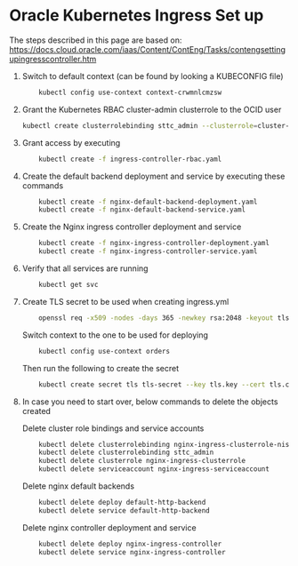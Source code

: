 # Oracle Kubernetes Ingress Set up
The steps described in this page are based on: https://docs.cloud.oracle.com/iaas/Content/ContEng/Tasks/contengsettingupingresscontroller.htm

1) Switch to default context (can be found by looking a KUBECONFIG file)

	```bash
		kubectl config use-context context-crwmnlcmzsw
	```

1) Grant the Kubernetes RBAC cluster-admin clusterrole to the OCID user

	```bash
	kubectl create clusterrolebinding sttc_admin --clusterrole=cluster-admin --user=ocid1.user.oc1..aaaaaaaazhciwyt5kooopvnovupyao7v7a73imsvxoqrb2omojbcvcxpgvrq
	```
2) Grant access by executing

	```bash
		kubectl create -f ingress-controller-rbac.yaml
	```

3) Create the default backend deployment and service by executing these commands

	```bash
		kubectl create -f nginx-default-backend-deployment.yaml
		kubectl create -f nginx-default-backend-service.yaml
	```

4) Create the Nginx ingress controller deployment and service

	```bash
		kubectl create -f nginx-ingress-controller-deployment.yaml
		kubectl create -f nginx-ingress-controller-service.yaml
	```

5) Verify that all services are running

	```bash
		kubectl get svc
	```

6) Create TLS secret to be used when creating ingress.yml

	```bash
		openssl req -x509 -nodes -days 365 -newkey rsa:2048 -keyout tls.key -out tls.crt -subj "/CN=nginxsvc/O=nginxsvc"
	```

	Switch context to the one to be used for deploying

	```bash
		kubectl config use-context orders
	```

	Then run the following to create the secret

	```bash
		kubectl create secret tls tls-secret --key tls.key --cert tls.crt
	```

6) In case you need to start over, below commands to delete the objects created
	
	Delete cluster role bindings and service accounts

	```bash
		kubectl delete clusterrolebinding nginx-ingress-clusterrole-nisa-binding
		kubectl delete clusterrolebinding sttc_admin
		kubectl delete clusterrole nginx-ingress-clusterrole
		kubectl delete serviceaccount nginx-ingress-serviceaccount
	```

	Delete nginx default backends

	```bash
		kubectl delete deploy default-http-backend
		kubectl delete service default-http-backend
	```

	Delete nginx controller deployment and service

	```bash
		kubectl delete deploy nginx-ingress-controller
		kubectl delete service nginx-ingress-controller
	```
